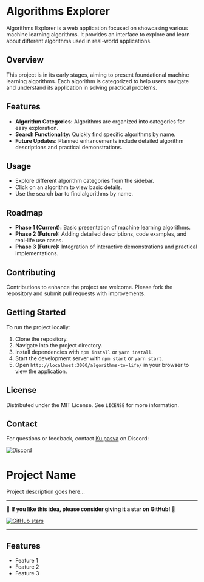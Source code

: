 # Algorithms Explorer

Algorithms Explorer is a web application focused on showcasing various machine learning algorithms. It provides an interface to explore and learn about different algorithms used in real-world applications.

## Overview

This project is in its early stages, aiming to present foundational machine learning algorithms. Each algorithm is categorized to help users navigate and understand its application in solving practical problems.

## Features

- **Algorithm Categories:** Algorithms are organized into categories for easy exploration.
- **Search Functionality:** Quickly find specific algorithms by name.
- **Future Updates:** Planned enhancements include detailed algorithm descriptions and practical demonstrations.

## Usage

- Explore different algorithm categories from the sidebar.
- Click on an algorithm to view basic details.
- Use the search bar to find algorithms by name.

## Roadmap

- **Phase 1 (Current):** Basic presentation of machine learning algorithms.
- **Phase 2 (Future):** Adding detailed descriptions, code examples, and real-life use cases.
- **Phase 3 (Future):** Integration of interactive demonstrations and practical implementations.

## Contributing

Contributions to enhance the project are welcome. Please fork the repository and submit pull requests with improvements.

## Getting Started

To run the project locally:

1. Clone the repository.
2. Navigate into the project directory.
3. Install dependencies with `npm install` or `yarn install`.
4. Start the development server with `npm start` or `yarn start`.
5. Open `http://localhost:3000/algorithms-to-life/` in your browser to view the application.

## License

Distributed under the MIT License. See `LICENSE` for more information.

## Contact

For questions or feedback, contact [Ku pasva](https://discordapp.com/users/kumar_sai7350) on Discord:

[![Discord](https://img.shields.io/badge/Contact%20on-Discord-7289DA?style=flat&logo=discord&logoColor=white)](https://discordapp.com/users/kumar_sai7350)

# Project Name

Project description goes here...

---

🌟 **If you like this idea, please consider giving it a star on GitHub!** 🌟

[![GitHub stars](https://img.shields.io/github/stars/your_username/your_repository.svg?style=social)](https://github.com/w3cdpass/algorithms-to-life.git)

---

## Features

- Feature 1
- Feature 2
- Feature 3



